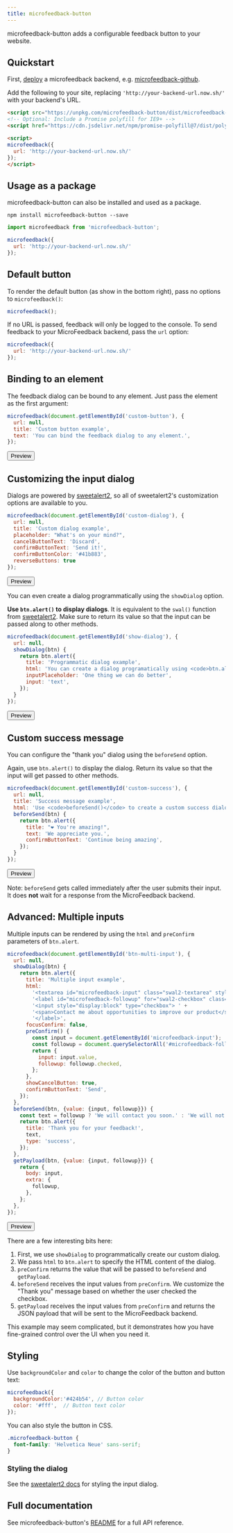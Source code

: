 ```yaml
---
title: microfeedback-button
---
```


microfeedback-button adds a configurable feedback button to your website.

## Quickstart

First, [deploy](/getting-started/deployment/) a microfeedback backend, e.g.
[microfeedback-github](/microfeedback-github).

Add the following to your site, replacing `'http://your-backend-url.now.sh/'` with your backend's URL.

```html
<script src="https://unpkg.com/microfeedback-button/dist/microfeedback-button.min.js"></script>
<!-- Optional: Include a Promise polyfill for IE9+ -->
<script href="https://cdn.jsdelivr.net/npm/promise-polyfill@7/dist/polyfill.min.js"></script>

<script>
microfeedback({
  url: 'http://your-backend-url.now.sh/'
});
</script>
```

## Usage as a package

microfeedback-button can also be installed and used as a package.

```
npm install microfeedback-button --save
```

```javascript
import microfeedback from 'microfeedback-button';

microfeedback({
  url: 'http://your-backend-url.now.sh/'
});
```

## Default button

To render the default button (as show in the bottom right), pass no
options to `microfeedback()`:

```javascript
microfeedback();
```

If no URL is passed, feedback will only be logged to the console. To
send feedback to your MicroFeedback backend, pass the `url` option:

```javascript
microfeedback({
  url: 'http://your-backend-url.now.sh/'
});
```

## Binding to an element

The feedback dialog can be bound to any element. Just pass the element
as the first argument:

```javascript
microfeedback(document.getElementById('custom-button'), {
  url: null,
  title: 'Custom button example',
  text: 'You can bind the feedback dialog to any element.',
});
```
<button id="custom-button" class="mf-button-preview">Preview</button>

## Customizing the input dialog

Dialogs are powered by
[sweetalert2](https://sweetalert2.github.io/#configuration), so all of
sweetalert2's customization options are available to you.

```javascript
microfeedback(document.getElementById('custom-dialog'), {
  url: null,
  title: 'Custom dialog example',
  placeholder: "What's on your mind?",
  cancelButtonText: 'Discard',
  confirmButtonText: 'Send it!',
  confirmButtonColor: '#41b883',
  reverseButtons: true
});
```
<button id="custom-dialog" class="mf-button-preview">Preview</button>

You can even create a dialog programmatically using the `showDialog`
option.

**Use `btn.alert()` to display dialogs**. It is equivalent to the
`swal()` function from [sweetalert2](https://sweetalert2.github.io/).
Make sure to return its value so that the input can be passed
along to other methods.


```javascript
microfeedback(document.getElementById('show-dialog'), {
  url: null,
  showDialog(btn) {
    return btn.alert({
      title: 'Programmatic dialog example',
      html: 'You can create a dialog programatically using <code>btn.alert()</code>.',
      inputPlaceholder: 'One thing we can do better',
      input: 'text',
    });
  }
});
```

<button id="show-dialog" class="mf-button-preview">Preview</button>

## Custom success message

You can configure the "thank you" dialog using the `beforeSend` option.

Again, use `btn.alert()` to display the dialog. Return its value so that the
input will get passed to other methods.

```javascript
microfeedback(document.getElementById('custom-success'), {
  url: null,
  title: 'Success message example',
  html: 'Use <code>beforeSend()</code> to create a custom success dialog.',
  beforeSend(btn) {
    return btn.alert({
      title: "❤️ You're amazing!",
      text: 'We appreciate you.',
      confirmButtonText: 'Continue being amazing',
    });
  }
});
```
<button id="custom-success" class="mf-button-preview">Preview</button>

Note: `beforeSend` gets called immediately after the user submits
their input. It does **not** wait for a response from the MicroFeedback
backend.

## Advanced: Multiple inputs

Multiple inputs can be rendered by using the `html` and `preConfirm`
parameters of `btn.alert`.

```javascript
microfeedback(document.getElementById('btn-multi-input'), {
  url: null,
  showDialog(btn) {
    return btn.alert({
      title: 'Multiple input example',
      html:
        '<textarea id="microfeedback-input" class="swal2-textarea" style="display: block;" placeholder="Describe your issue or share your ideas"></textarea>' +
        '<label id="microfeedback-followup" for="swal2-checkbox" class="swal2-checkbox">' +
        '<input style="display:block" type="checkbox"> ' +
        '<span>Contact me about opportunities to improve our product</span>' +
        '</label>',
      focusConfirm: false,
      preConfirm() {
        const input = document.getElementById('microfeedback-input');
        const followup = document.querySelectorAll('#microfeedback-followup input')[0];
        return {
          input: input.value,
          followup: followup.checked,
        };
      },
      showCancelButton: true,
      confirmButtonText: 'Send',
    });
  },
  beforeSend(btn, {value: {input, followup}}) {
    const text = followup ? 'We will contact you soon.' : 'We will not contact you in the future.';
    return btn.alert({
      title: 'Thank you for your feedback!',
      text,
      type: 'success',
    });
  },
  getPayload(btn, {value: {input, followup}}) {
    return {
      body: input,
      extra: {
        followup,
      },
    };
  },
});
```

<button id="multi-input" class="mf-button-preview">Preview</button>

There are a few interesting bits here:

1. First, we use `showDialog` to programmatically create our custom dialog.
1. We pass `html` to `btn.alert` to specify the HTML content of the dialog.
1. `preConfirm` returns the value that will be passed to `beforeSend` and `getPayload`.
1. `beforeSend` receives the input values from `preConfirm`. We customize the "Thank you" message based on
   whether the user checked the checkbox.
1. `getPayload` receives the input values from `preConfirm` and returns the JSON payload that will be sent to the
   MicroFeedback backend.

This example may seem complicated, but it demonstrates how you have
fine-grained control over the UI when you need it.

## Styling

Use `backgroundColor` and `color` to change the color of the button and button text:

```javascript
microfeedback({
  backgroundColor:'#424b54', // Button color
  color: '#fff',  // Button text color
});
```

You can also style the button in CSS.

```css
.microfeedback-button {
  font-family: 'Helvetica Neue' sans-serif;
}
```

### Styling the dialog

See the [sweetalert2 docs](https://sweetalert2.github.io/) for styling
the input dialog.

## Full documentation

See microfeedback-button's [README](https://github.com/MicroFeedback/microfeedback-button) for a full API reference.
